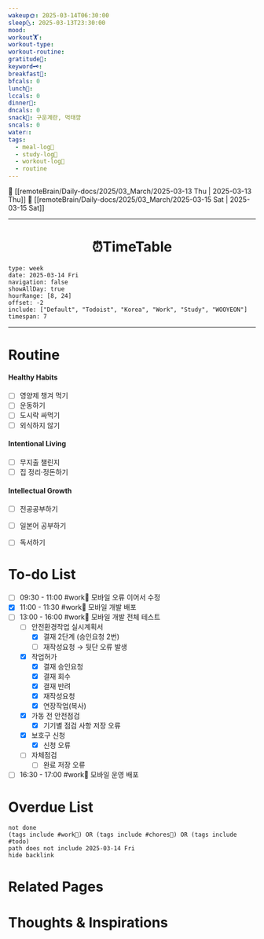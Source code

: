 ```yaml
---
wakeup🌞: 2025-03-14T06:30:00
sleep🌜: 2025-03-13T23:30:00
mood: 
workout🏋️: 
workout-type: 
workout-routine: 
gratitude🙏: 
keyword🗝️: 
breakfast🍳: 
bfcals: 0
lunch🍚: 
lccals: 0
dinner🥗: 
dncals: 0
snack🍬: 구운계란, 먹태깡
sncals: 0
water💧: 
tags:
  - meal-log📝
  - study-log📓
  - workout-log💪
  - routine
---
```


🔺 [[remoteBrain/Daily-docs/2025/03_March/2025-03-13 Thu | 2025-03-13 Thu]]
🔻 [[remoteBrain/Daily-docs/2025/03_March/2025-03-15 Sat | 2025-03-15 Sat]]
___
<h1> <center>⏰TimeTable </center> </h1>

```gEvent
type: week
date: 2025-03-14 Fri
navigation: false
showAllDay: true
hourRange: [8, 24]
offset: -2
include: ["Default", "Todoist", "Korea", "Work", "Study", "WOOYEON"]
timespan: 7
```

--- 


# Routine 

####  Healthy Habits
- [ ] 영양제 챙겨 먹기
- [ ] 운동하기
- [ ] 도시락 싸먹기 
- [ ] 외식하지 않기 

####  Intentional Living 
- [ ] 무지출 챌린지 
- [ ] 집 정리·정돈하기

#### Intellectual Growth
- [ ] 전공공부하기
- [ ] 일본어 공부하기
- [ ] 독서하기



# To-do List

- [ ] 09:30 - 11:00 #work💼 모바일 오류 이어서 수정
- [x] 11:00 - 11:30 #work💼 모바일 개발 배포
- [ ] 13:00 - 16:00 #work💼 모바일 개발 전체 테스트
	- [ ] 안전환경작업 실시계획서
		- [x] 결재 2단계 (승인요청 2번)
		- [ ] 재작성요청 → 뒷단 오류 발생
	- [x] 작업허가
		- [x] 결재 승인요청
		- [x] 결재 회수
		- [x] 결재 반려
		- [x] 재작성요청
		- [x] 연장작업(복사)
	- [x] 가동 전 안전점검
		- [x] 기기별 점검 사항 저장 오류
	- [x] 보호구 신청
		- [x] 신청 오류
	- [ ] 자체점검
		- [ ] 완료 저장 오류 
- [ ] 16:30 - 17:00 #work💼 모바일 운영 배포

# Overdue List
```tasks
not done
(tags include #work💼) OR (tags include #chores🧺) OR (tags include #todo)
path does not include 2025-03-14 Fri
hide backlink
```

# Related Pages



# Thoughts & Inspirations

